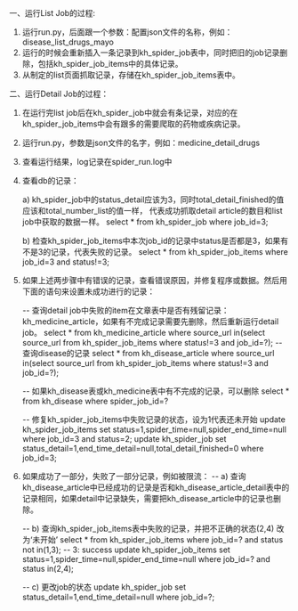 一、运行List Job的过程:
1. 运行run.py，后面跟一个参数：配置json文件的名称，例如：disease_list_drugs_mayo
2. 运行的时候会重新插入一条记录到kh_spider_job表中，同时把旧的job记录删除，包括kh_spider_job_items中的具体记录。
3. 从制定的list页面抓取记录，存储在kh_spider_job_items表中。


二、运行Detail Job的过程：

1. 在运行完list job后在kh_spider_job中就会有条记录，对应的在kh_spider_job_items中会有跟多的需要爬取的药物或疾病记录。
2. 运行run.py，参数是json文件的名字，例如：medicine_detail_drugs
3. 查看运行结果，log记录在spider_run.log中
4. 查看db的记录：

   a) kh_spider_job中的status_detail应该为3，同时total_detail_finished的值应该和total_number_list的值一样，
   代表成功抓取detail article的数目和list job中获取的数据一样。
       select * from kh_spider_job where job_id=3;
   
   b) 检查kh_spider_job_items中本次job_id的记录中status是否都是3，如果有不是3的记录，代表失败的记录。
       select * from kh_spider_job_items where job_id=3 and status!=3;

5. 如果上述两步骤中有错误的记录，查看错误原因，并修复程序或数据。然后用下面的语句来设置未成功进行的记录：

   -- 查询detail job中失败的item在文章表中是否有残留记录：kh_medicine_article，如果有不完成记录需要先删除，然后重新运行detail job。
   select * from kh_medicine_article where source_url in(select source_url from kh_spider_job_items where status!=3 and job_id=?);
      -- 查询disease的记录
   select * from kh_disease_article where source_url in(select source_url from kh_spider_job_items where status!=3 and job_id=?);

   -- 如果kh_disease表或kh_medicine表中有不完成的记录，可以删除
   select * from kh_disease where spider_job_id=?

   -- 修复kh_spider_job_items中失败记录的状态，设为1代表还未开始
   update kh_spider_job_items set status=1,spider_time=null,spider_end_time=null where job_id=3 and status=2;
   update kh_spider_job set status_detail=1,end_time_detail=null,total_detail_finished=0 where job_id=3;

6. 如果成功了一部分，失败了一部分记录，例如被限流：
   -- a) 查询kh_disease_article中已经成功的记录是否和kh_disease_article_detail表中的记录相同，如果detail中记录缺失，需要把kh_disease_article中的记录也删除。
   
   -- b) 查询kh_spider_job_items表中失败的记录，并把不正确的状态(2,4) 改为‘未开始’
   select * from kh_spider_job_items where job_id=? and status not in(1,3); -- 3: success
   update kh_spider_job_items set status=1,spider_time=null,spider_end_time=null where job_id=? and status in(2,4);

   -- c) 更改job的状态 
   update kh_spider_job set status_detail=1,end_time_detail=null where job_id=?;
   



